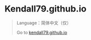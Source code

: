 # Kendall79.github.io
>Language：简体中文（仅）
>
>Go to [kendall79.github.io](https://kendall79.github.io "kendall79.github.io")
